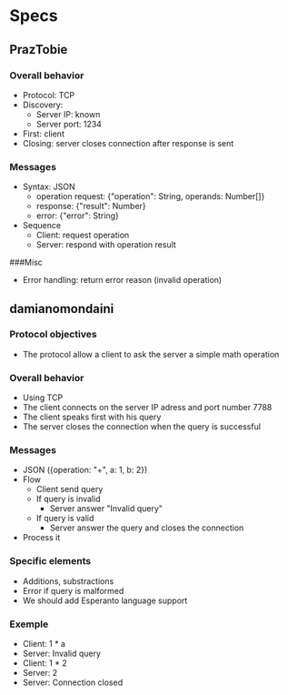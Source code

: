 # Specs
## PrazTobie 

### Overall behavior
* Protocol: TCP
* Discovery:
  * Server IP: known
  * Server port: 1234
* First: client
* Closing: server closes connection after response is sent 

### Messages
* Syntax: JSON
  * operation request: {"operation": String, operands: Number[]}
  * response: {"result": Number}
  * error: {"error": String}
* Sequence
  * Client: request operation
  * Server: respond with operation result
  
###Misc
* Error handling: return error reason (invalid operation)

## damianomondaini

### Protocol objectives

* The protocol allow a client to ask the server a simple math operation

### Overall behavior

* Using TCP
* The client connects on the server IP adress and port number 7788
* The client speaks first with his query
* The server closes the connection when the query is successful

### Messages
* JSON ({operation: "+", a: 1, b: 2})
* Flow
  * Client send query
  * If query is invalid
    * Server answer "Invalid query"
  * If query is valid
    * Server answer the query and closes the connection
* Process it

### Specific elements
* Additions, substractions
* Error if query is malformed
* We should add Esperanto language support

### Exemple
* Client: 1 * a
* Server: Invalid query
* Client: 1 * 2
* Server: 2
* Server: Connection closed
